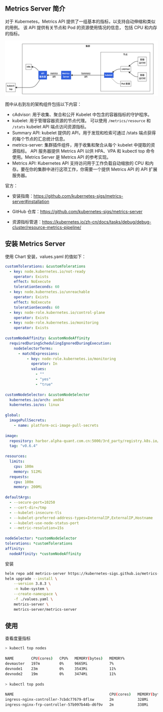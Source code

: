 ## Metrics Server 简介

对于 Kubernetes，Metrics API 提供了一组基本的指标，以支持自动伸缩和类似的用例。 该 API 提供有关节点和 Pod 的资源使用情况的信息， 包括 CPU 和内存的指标。

![img](.assets/image-20230209171951049.png)

图中从右到左的架构组件包括以下内容：

- cAdvisor: 用于收集、聚合和公开 Kubelet 中包含的容器指标的守护程序。
- kubelet: 用于管理容器资源的节点代理。 可以使用 `/metrics/resource` 和 `/stats` kubelet API 端点访问资源指标。
- Summary API: kubelet 提供的 API，用于发现和检索可通过 /stats 端点获得的每个节点的汇总统计信息。
- metrics-server: 集群插件组件，用于收集和聚合从每个 kubelet 中提取的资源指标。 API 服务器提供 Metrics API 以供 HPA、VPA 和 kubectl top 命令使用。Metrics Server 是 Metrics API 的参考实现。
- Metrics API: Kubernetes API 支持访问用于工作负载自动缩放的 CPU 和内存。要在你的集群中进行这项工作，你需要一个提供 Metrics API 的 API 扩展服务器。

官方：

- 安装指南：<https://github.com/kubernetes-sigs/metrics-server#installation>

- GitHub 仓库：<https://github.com/kubernetes-sigs/metrics-server>
- 资源指标管道：<https://kubernetes.io/zh-cn/docs/tasks/debug/debug-cluster/resource-metrics-pipeline/>

## 安装 Metrics Server

使用 Chart 安装，values.yaml 的值如下：

```yaml
customTolerations: &customTolerations
  - key: node.kubernetes.io/not-ready
    operator: Exists
    effect: NoExecute
    tolerationSeconds: 60
  - key: node.kubernetes.io/unreachable
    operator: Exists
    effect: NoExecute
    tolerationSeconds: 60
  - key: node-role.kubernetes.io/control-plane
    operator: Exists
  - key: node-role.kubernetes.io/monitoring
    operator: Exists

customNodeAffinity: &customNodeAffinity
  requiredDuringSchedulingIgnoredDuringExecution:
    nodeSelectorTerms:
      - matchExpressions:
          - key: node-role.kubernetes.io/monitoring
            operator: In
            values:
              - ""
              - "yes"
              - "true"

customNodeSelector: &customNodeSelector
  kubernetes.io/arch: amd64
  kubernetes.io/os: linux

global:
  imagePullSecrets: 
    - name: platform-oci-image-pull-secrets

image:
  repository: harbor.alpha-quant.com.cn:5000/3rd_party/registry.k8s.io/metrics-server/metrics-server
  tag: "v0.6.4"

resources:
  limits:
    cpu: 100m
    memory: 512Mi
  requests:
    cpu: 100m
    memory: 200Mi

defaultArgs:
  - --secure-port=10250
  - --cert-dir=/tmp
  - --kubelet-insecure-tls
  - --kubelet-preferred-address-types=InternalIP,ExternalIP,Hostname
  - --kubelet-use-node-status-port
  - --metric-resolution=15s

nodeSelector: *customNodeSelector
tolerations: *customTolerations
affinity:
  nodeAffinity: *customNodeAffinity

```

安装

```bash
helm repo add metrics-server https://kubernetes-sigs.github.io/metrics-server/
helm upgrade --install \
    --version 3.8.3 \
    -n kube-system \
    --create-namespace \
    -f ./values.yaml \
    metrics-server \
    metrics-server/metrics-server

```

## 使用

查看度量指标

```bash
> kubectl top nodes

NAME        CPU(cores)   CPU%   MEMORY(bytes)   MEMORY%   
devmaster   197m         0%     9665Mi          7%        
devnode1    23m          0%     3543Mi          11%       
devnode2    19m          0%     3474Mi          11%   

> kubectl top pods

NAME                                            CPU(cores)   MEMORY(bytes)   
ingress-nginx-controller-7cbdc77679-8flsw       2m           328Mi           
ingress-nginx-frp-controller-57b997b44b-d6f9v   2m           338Mi 
```

